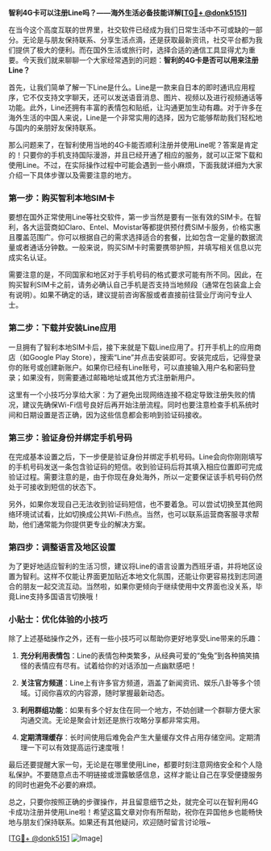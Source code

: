**智利4G卡可以注册Line吗？——海外生活必备技能详解[[TG💪+ @donk5151](https://t.me/s/donk5151)]**

在当今这个高度互联的世界里，社交软件已经成为我们日常生活中不可或缺的一部分。无论是与朋友保持联系、分享生活点滴，还是获取最新资讯，社交平台都为我们提供了极大的便利。而在国外生活或旅行时，选择合适的通信工具显得尤为重要。今天我们就来聊聊一个大家经常遇到的问题：**智利的4G卡是否可以用来注册Line？**

首先，让我们简单了解一下Line是什么。Line是一款来自日本的即时通讯应用程序，它不仅支持文字聊天，还可以发送语音消息、图片、视频以及进行视频通话等功能。此外，Line还拥有丰富的表情包和贴纸，让沟通更加生动有趣。对于许多在海外生活的中国人来说，Line是一个非常实用的选择，因为它能够帮助我们轻松地与国内的亲朋好友保持联系。

那么问题来了，在智利使用当地的4G卡能否顺利注册并使用Line呢？答案是肯定的！只要你的手机支持国际漫游，并且已经开通了相应的服务，就可以正常下载和使用Line。不过，在实际操作过程中可能会遇到一些小麻烦，下面我就详细为大家介绍一下具体步骤以及需要注意的地方。

### 第一步：购买智利本地SIM卡

要想在国外正常使用Line等社交软件，第一步当然是要有一张有效的SIM卡。在智利，各大运营商如Claro、Entel、Movistar等都提供预付费SIM卡服务，价格实惠且覆盖范围广。你可以根据自己的需求选择适合的套餐，比如包含一定量的数据流量或者通话分钟数。一般来说，购买SIM卡时需要携带护照，并填写相关信息以完成实名认证。

需要注意的是，不同国家和地区对于手机号码的格式要求可能有所不同。因此，在购买智利SIM卡之前，请务必确认自己手机是否支持当地频段（通常在包装盒上会有说明）。如果不确定的话，建议提前咨询客服或者直接前往营业厅询问专业人士。

### 第二步：下载并安装Line应用

一旦拥有了智利本地SIM卡后，接下来就是下载Line应用了。打开手机上的应用商店（如Google Play Store），搜索“Line”并点击安装即可。安装完成后，记得登录你的账号或创建新账户。如果你已经有Line账号，可以直接输入用户名和密码登录；如果没有，则需要通过邮箱地址或其他方式注册新用户。

这里有一个小技巧分享给大家：为了避免出现网络连接不稳定导致注册失败的情况，建议先确保Wi-Fi信号良好后再开始注册流程。同时也要注意检查手机系统时间和日期设置是否正确，因为这些信息都会影响到验证码接收。

### 第三步：验证身份并绑定手机号码

在完成基本设置之后，下一步便是验证身份并绑定手机号码。Line会向你刚刚填写的手机号码发送一条包含验证码的短信。收到验证码后将其填入相应位置即可完成验证过程。需要注意的是，由于你现在身处海外，所以一定要保证该手机号码仍然处于可接收到短信的状态下。

另外，如果你发现自己无法收到验证码短信，也不要着急。可以尝试切换至其他网络环境试试看，比如切换成公共Wi-Fi热点。当然，也可以联系运营商客服寻求帮助，他们通常能为你提供更专业的解决方案。

### 第四步：调整语言及地区设置

为了更好地适应智利的生活习惯，建议将Line的语言设置为西班牙语，并将地区设置为智利。这样不仅能让界面更加贴近本地文化氛围，还能让你更容易找到志同道合的朋友一起交流互动。当然啦，如果你更倾向于继续使用中文界面也没关系，毕竟Line支持多国语言切换哦！

### 小贴士：优化体验的小技巧

除了上述基础操作之外，还有一些小技巧可以帮助你更好地享受Line带来的乐趣：

1. **充分利用表情包**：Line的表情包种类繁多，从经典可爱的“兔兔”到各种搞笑搞怪的表情应有尽有。试着给你的对话添加一点幽默感吧！

2. **关注官方频道**：Line上有许多官方频道，涵盖了新闻资讯、娱乐八卦等多个领域。订阅你喜欢的内容源，随时掌握最新动态。

3. **利用群组功能**：如果有多个好友住在同一个地方，不妨创建一个群聊方便大家沟通交流。无论是聚会计划还是旅行攻略分享都非常实用。

4. **定期清理缓存**：长时间使用后难免会产生大量缓存文件占用存储空间。定期清理一下可以有效提高运行速度哦！

最后还要提醒大家一句，无论是在哪里使用Line，都要时刻注意网络安全和个人隐私保护。不要随意点击不明链接或泄露敏感信息，这样才能让自己在享受便捷服务的同时也避免不必要的麻烦。

总之，只要你按照正确的步骤操作，并且留意细节之处，就完全可以在智利用4G卡成功注册并使用Line啦！希望这篇文章对你有所帮助，祝你在异国他乡也能畅快地与朋友们保持联系。如果还有其他疑问，欢迎随时留言讨论哦~

[[TG💪+ @donk5151](https://t.me/s/donk5151) ![Image](https://i.postimg.cc/rwNCRYN7/Snipaste-2025-04-30-17-27-05.png)]
